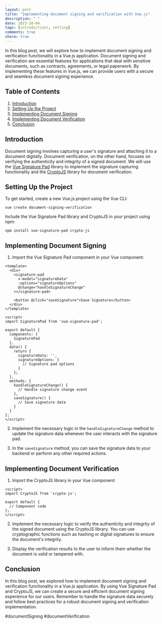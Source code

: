 ```yaml
---
layout: post
title: "Implementing document signing and verification with Vue.js"
description: " "
date: 2023-10-04
tags: [introduction), setting]
comments: true
share: true
---
```


In this blog post, we will explore how to implement document signing and verification functionality in a Vue.js application. Document signing and verification are essential features for applications that deal with sensitive documents, such as contracts, agreements, or legal paperwork. By implementing these features in Vue.js, we can provide users with a secure and seamless document signing experience.

## Table of Contents

1. [Introduction](#introduction)
2. [Setting Up the Project](#setting-up-the-project)
3. [Implementing Document Signing](#implementing-document-signing)
4. [Implementing Document Verification](#implementing-document-verification)
5. [Conclusion](#conclusion)

## Introduction

Document signing involves capturing a user's signature and attaching it to a document digitally. Document verification, on the other hand, focuses on verifying the authenticity and integrity of a signed document. We will use the [Vue Signature Pad](https://www.npmjs.com/package/vue-signature-pad) library to implement the signature capturing functionality and the [CryptoJS](https://www.npmjs.com/package/crypto-js) library for document verification.

## Setting Up the Project

To get started, create a new Vue.js project using the Vue CLI:

```
vue create document-signing-verification
```

Include the Vue Signature Pad library and CryptoJS in your project using npm:

```
npm install vue-signature-pad crypto-js
```

## Implementing Document Signing

1. Import the Vue Signature Pad component in your Vue component:

```vue
<template>
  <div>
    <signature-pad
      v-model="signatureData"
      :options="signatureOptions"
      @change="handleSignatureChange"
    ></signature-pad>
  
    <button @click="saveSignature">Save Signature</button>
  </div>
</template>

<script>
import SignaturePad from 'vue-signature-pad';

export default {
  components: {
    SignaturePad
  },
  data() {
    return {
      signatureData: '',
      signatureOptions: {
        // Signature pad options
      }
    };
  },
  methods: {
    handleSignatureChange() {
      // Handle signature change event
    },
    saveSignature() {
      // Save signature data
    }
  }
};
</script>
```

2. Implement the necessary logic in the `handleSignatureChange` method to update the signature data whenever the user interacts with the signature pad.

3. In the `saveSignature` method, you can save the signature data to your backend or perform any other required actions.

## Implementing Document Verification

1. Import the CryptoJS library in your Vue component:

```vue
<script>
import CryptoJS from 'crypto-js';

export default {
  // Component code
};
</script>
```

2. Implement the necessary logic to verify the authenticity and integrity of the signed document using the CryptoJS library. You can use cryptographic functions such as hashing or digital signatures to ensure the document's integrity.

3. Display the verification results to the user to inform them whether the document is valid or tampered with.

## Conclusion

In this blog post, we explored how to implement document signing and verification functionality in a Vue.js application. By using Vue Signature Pad and CryptoJS, we can create a secure and efficient document signing experience for our users. Remember to handle the signature data securely and follow best practices for a robust document signing and verification implementation.

#documentSigning #documentVerification